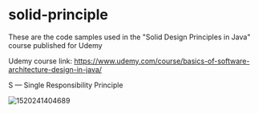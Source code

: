 # solid-principle
These are the code samples used in the "Solid Design Principles in Java" course published for Udemy

Udemy course link: https://www.udemy.com/course/basics-of-software-architecture-design-in-java/


S — Single Responsibility Principle

![1520241404689](https://user-images.githubusercontent.com/83503063/181769049-b32cab65-8f0a-4830-aef1-5dfe3244d890.jpeg)
